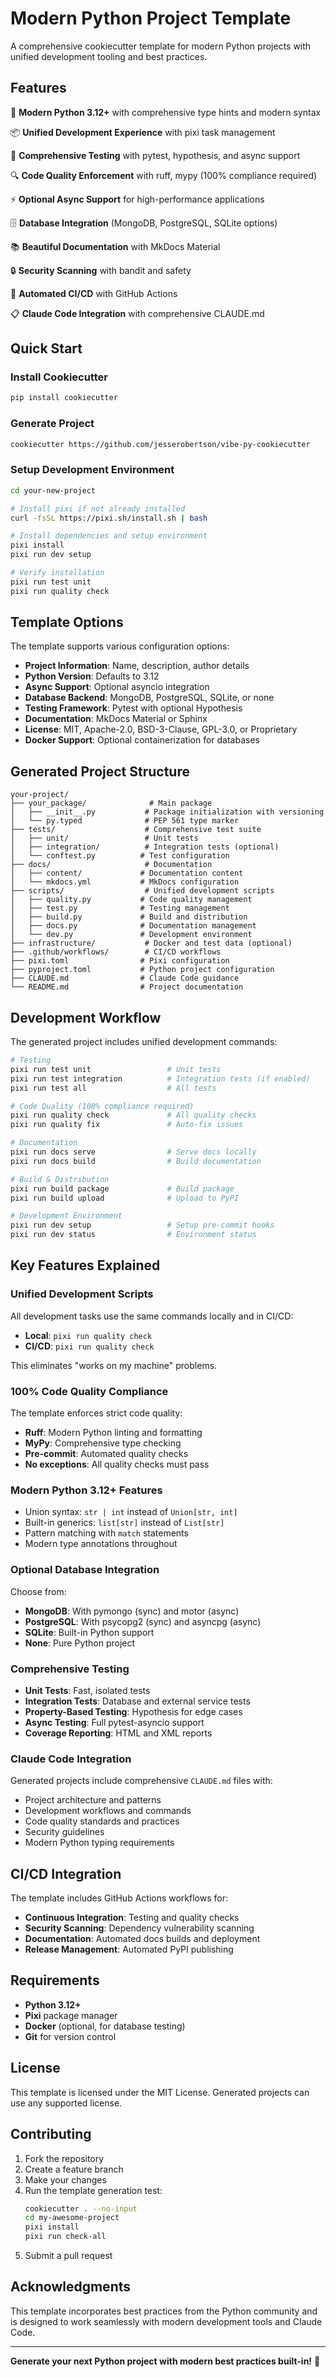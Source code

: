 # Modern Python Project Template

A comprehensive cookiecutter template for modern Python projects with unified development tooling and best practices.

## Features

🚀 **Modern Python 3.12+** with comprehensive type hints and modern syntax

📦 **Unified Development Experience** with pixi task management

🧪 **Comprehensive Testing** with pytest, hypothesis, and async support

🔍 **Code Quality Enforcement** with ruff, mypy (100% compliance required)

⚡ **Optional Async Support** for high-performance applications

🗄️ **Database Integration** (MongoDB, PostgreSQL, SQLite options)

📚 **Beautiful Documentation** with MkDocs Material

🔒 **Security Scanning** with bandit and safety

🤖 **Automated CI/CD** with GitHub Actions

📋 **Claude Code Integration** with comprehensive CLAUDE.md

## Quick Start

### Install Cookiecutter

```bash
pip install cookiecutter
```

### Generate Project

```bash
cookiecutter https://github.com/jesserobertson/vibe-py-cookiecutter
```

### Setup Development Environment

```bash
cd your-new-project

# Install pixi if not already installed
curl -fsSL https://pixi.sh/install.sh | bash

# Install dependencies and setup environment
pixi install
pixi run dev setup

# Verify installation
pixi run test unit
pixi run quality check
```

## Template Options

The template supports various configuration options:

- **Project Information**: Name, description, author details
- **Python Version**: Defaults to 3.12
- **Async Support**: Optional asyncio integration
- **Database Backend**: MongoDB, PostgreSQL, SQLite, or none
- **Testing Framework**: Pytest with optional Hypothesis
- **Documentation**: MkDocs Material or Sphinx
- **License**: MIT, Apache-2.0, BSD-3-Clause, GPL-3.0, or Proprietary
- **Docker Support**: Optional containerization for databases

## Generated Project Structure

```
your-project/
├── your_package/              # Main package
│   ├── __init__.py           # Package initialization with versioning
│   └── py.typed              # PEP 561 type marker
├── tests/                    # Comprehensive test suite
│   ├── unit/                 # Unit tests
│   ├── integration/          # Integration tests (optional)
│   └── conftest.py          # Test configuration
├── docs/                     # Documentation
│   ├── content/             # Documentation content
│   └── mkdocs.yml           # MkDocs configuration
├── scripts/                  # Unified development scripts
│   ├── quality.py           # Code quality management
│   ├── test.py              # Testing management
│   ├── build.py             # Build and distribution
│   ├── docs.py              # Documentation management
│   └── dev.py               # Development environment
├── infrastructure/           # Docker and test data (optional)
├── .github/workflows/        # CI/CD workflows
├── pixi.toml                # Pixi configuration
├── pyproject.toml           # Python project configuration
├── CLAUDE.md                # Claude Code guidance
└── README.md                # Project documentation
```

## Development Workflow

The generated project includes unified development commands:

```bash
# Testing
pixi run test unit                 # Unit tests
pixi run test integration          # Integration tests (if enabled)
pixi run test all                  # All tests

# Code Quality (100% compliance required)
pixi run quality check             # All quality checks
pixi run quality fix               # Auto-fix issues

# Documentation
pixi run docs serve                # Serve docs locally
pixi run docs build                # Build documentation

# Build & Distribution
pixi run build package             # Build package
pixi run build upload              # Upload to PyPI

# Development Environment
pixi run dev setup                 # Setup pre-commit hooks
pixi run dev status                # Environment status
```

## Key Features Explained

### Unified Development Scripts

All development tasks use the same commands locally and in CI/CD:
- **Local**: `pixi run quality check`
- **CI/CD**: `pixi run quality check`

This eliminates "works on my machine" problems.

### 100% Code Quality Compliance

The template enforces strict code quality:
- **Ruff**: Modern Python linting and formatting
- **MyPy**: Comprehensive type checking
- **Pre-commit**: Automated quality checks
- **No exceptions**: All quality checks must pass

### Modern Python 3.12+ Features

- Union syntax: `str | int` instead of `Union[str, int]`
- Built-in generics: `list[str]` instead of `List[str]`
- Pattern matching with `match` statements
- Modern type annotations throughout

### Optional Database Integration

Choose from:
- **MongoDB**: With pymongo (sync) and motor (async)
- **PostgreSQL**: With psycopg2 (sync) and asyncpg (async)
- **SQLite**: Built-in Python support
- **None**: Pure Python project

### Comprehensive Testing

- **Unit Tests**: Fast, isolated tests
- **Integration Tests**: Database and external service tests
- **Property-Based Testing**: Hypothesis for edge cases
- **Async Testing**: Full pytest-asyncio support
- **Coverage Reporting**: HTML and XML reports

### Claude Code Integration

Generated projects include comprehensive `CLAUDE.md` files with:
- Project architecture and patterns
- Development workflows and commands
- Code quality standards and practices
- Security guidelines
- Modern Python typing requirements

## CI/CD Integration

The template includes GitHub Actions workflows for:
- **Continuous Integration**: Testing and quality checks
- **Security Scanning**: Dependency vulnerability scanning  
- **Documentation**: Automated docs builds and deployment
- **Release Management**: Automated PyPI publishing

## Requirements

- **Python 3.12+**
- **Pixi** package manager
- **Docker** (optional, for database testing)
- **Git** for version control

## License

This template is licensed under the MIT License. Generated projects can use any supported license.

## Contributing

1. Fork the repository
2. Create a feature branch
3. Make your changes
4. Run the template generation test:
   ```bash
   cookiecutter . --no-input
   cd my-awesome-project
   pixi install
   pixi run check-all
   ```
5. Submit a pull request

## Acknowledgments

This template incorporates best practices from the Python community and is designed to work seamlessly with modern development tools and Claude Code.

---

**Generate your next Python project with modern best practices built-in!** 🚀